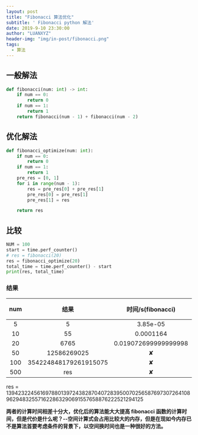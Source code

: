 ```yaml
---
layout: post
title: "Fibonacci 算法优化"
subtitle: ' Fibonacci python 解法'
date: 2019-9-10 23:30:00
author: "LUANXYZ"
header-img: "img/in-post/fibonacci.png"
tags:
  - 算法
---
```


## 一般解法

```python
def fibonacci(num: int) -> int:
    if num == 0:
        return 0
    if num == 1:
        return 1
    return fibonacci(num - 1) + fibonacci(num - 2)
```

## 优化解法

```python
def fibonacci_optimize(num: int):
    if num == 0:
        return 0
    if num == 1:
        return 1
    pre_res = [0, 1]
    for i in range(num - 1):
        res = pre_res[0] + pre_res[1]
        pre_res[0] = pre_res[1]
        pre_res[1] = res

    return res
```

## 比较

```python
NUM = 100
start = time.perf_counter()
# res = fibonacci(20)
res = fibonacci_optimize(20)
total_time = time.perf_counter() - start
print(res, total_time)
```

### 结果

| num  |结果 |时间/s(fibonacci) | 时间/s(fibonacci_optimize) |
| :--: | :-------------: | :---------------------: | :--------------------: |
|  5   | 5 | 3.85e-05 |8.7e-06|
|  10  | 55 | 0.0001164 |9.1e-06|
|  20  | 6765 | 0.019072699999999998 |1.67e-05|
|  50  | 12586269025 | ✘ |4.2e-05|
| 100  | 354224848179261915075 | ✘ |3.68e-05|
| 500  | res | ✘ |0.0007797|

res = 139423224561697880139724382870407283950070256587697307264108962948325571622863290691557658876222521294125

**两者的计算时间相差十分大，优化后的算法能大大提高 fibonacci 函数的计算时间，但是代价是什么呢？--空间计算式会占用比较大的内存，但是在现如今内存已不是算法首要考虑条件的背景下，以空间换时间也是一种很好的方法。**

